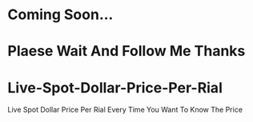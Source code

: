 # Coming Soon...



# Plaese Wait And Follow Me Thanks

# Live-Spot-Dollar-Price-Per-Rial
Live Spot  Dollar Price Per Rial Every Time You Want To Know The Price
